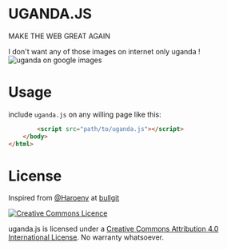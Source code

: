# UGANDA.JS

MAKE THE WEB GREAT AGAIN

I don't want any of those images on internet only uganda !
![uganda on google images](https://raw.githubusercontent.com/tgiordmaina/uganda.js/master/example.jpg)


# Usage

include `uganda.js` on any willing page like this: 

```html
        <script src="path/to/uganda.js"></script>
    </body>
</html>
```

# License

Inspired from [@Haroenv](https://haroen.me) at [bullgit](https://bullg.it)

[![Creative Commons Licence](https://i.creativecommons.org/l/by/4.0/88x31.png)](http://creativecommons.org/licenses/by/4.0/)

uganda.js is licensed under a [Creative Commons Attribution 4.0 International License](http://creativecommons.org/licenses/by/4.0/). No warranty whatsoever.
